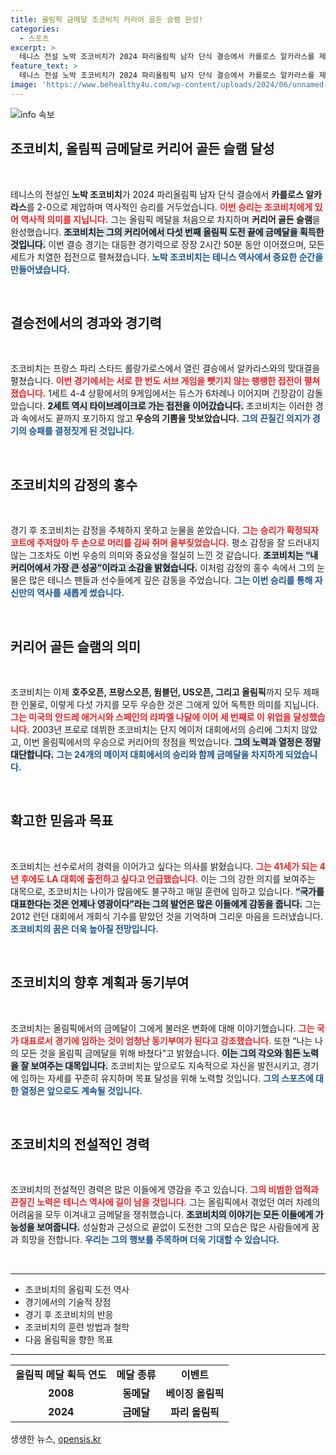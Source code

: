 ```yaml
---
title: 올림픽 금메달 조코비치 커리어 골든 슬램 완성!
categories:
  - 스포츠
excerpt: >
  테니스 전설 노박 조코비치가 2024 파리올림픽 남자 단식 결승에서 카를로스 알카라스를 제치고 커리어 골든 슬램을 완성하며 눈물의 감격을 나눴다. 최고령 우승자로서의 감정, 그의 열정과 의지는 모든 이들을 매료시킨다!
feature_text: >
  테니스 전설 노박 조코비치가 2024 파리올림픽 남자 단식 결승에서 카를로스 알카라스를 제치고 커리어 골든 슬램을 완성하며 눈물의 감격을 나눴다. 최고령 우승자로서의 감정, 그의 열정과 의지는 모든 이들을 매료시킨다!
image: 'https://www.behealthy4u.com/wp-content/uploads/2024/06/unnamed-file.png'
---
```


<p><img src="https://www.behealthy4u.com/wp-content/uploads/2024/06/unnamed-file.png" alt="info 속보" /></p>

<h2>조코비치, 올림픽 금메달로 커리어 골든 슬램 달성</h2>

<p data-ke-size="size16">&nbsp;</p>

<p>테니스의 전설인 <strong>노박 조코비치</strong>가 2024 파리올림픽 남자 단식 결승에서 <strong>카를로스 알카라스</strong>를 2-0으로 제압하며 역사적인 승리를 거두었습니다. <b><span style="color: #ee2323;">이번 승리는 조코비치에게 있어 역사적 의미를 지닙니다.</span></b> 그는 올림픽 메달을 처음으로 차지하며 <strong>커리어 골든 슬램</strong>을 완성했습니다. <b><span style="background-color: #21538527;">조코비치는 그의 커리어에서 다섯 번째 올림픽 도전 끝에 금메달을 획득한 것입니다.</span></b> 이번 결승 경기는 대등한 경기력으로 장장 2시간 50분 동안 이어졌으며, 모든 세트가 치열한 접전으로 펼쳐졌습니다. <b><span style="color: #1a5490;">노박 조코비치는 테니스 역사에서 중요한 순간을 만들어냈습니다.</span></b></p>

<p data-ke-size="size16">&nbsp;</p>

<h2>결승전에서의 경과와 경기력</h2>

<p data-ke-size="size16">&nbsp;</p>

<p>조코비치는 프랑스 파리 스타드 롤랑가로스에서 열린 결승에서 알카라스와의 맞대결을 펼쳤습니다. <b><span style="color: #ee2323;">이번 경기에서는 서로 한 번도 서브 게임을 뺏기지 않는 팽팽한 접전이 펼쳐졌습니다.</span></b> 1세트 4-4 상황에서의 9게임에서는 듀스가 6차례나 이어지며 긴장감이 감돌았습니다. <b><span style="background-color: #21538527;">2세트 역시 타이브레이크로 가는 접전을 이어갔습니다.</span></b> 조코비치는 이러한 경과 속에서도 끝까지 포기하지 않고 <strong>우승의 기쁨을 맛보았습니다.</strong> <b><span style="color: #1a5490;">그의 끈질긴 의지가 경기의 승패를 결정짓게 된 것입니다.</span></b></p>

<p data-ke-size="size16">&nbsp;</p>

<h2>조코비치의 감정의 홍수</h2>

<p data-ke-size="size16">&nbsp;</p>

<p>경기 후 조코비치는 감정을 주체하지 못하고 눈물을 쏟았습니다. <b><span style="color: #ee2323;">그는 승리가 확정되자 코트에 주저앉아 두 손으로 머리를 감싸 쥐며 울부짖었습니다.</span></b> 평소 감정을 잘 드러내지 않는 그조차도 이번 우승의 의미와 중요성을 절실히 느낀 것 같습니다. <b><span style="background-color: #21538527;">조코비치는 “내 커리어에서 가장 큰 성공”이라고 소감을 밝혔습니다.</span></b> 이처럼 감정의 홍수 속에서 그의 눈물은 많은 테니스 팬들과 선수들에게 깊은 감동을 주었습니다. <b><span style="color: #1a5490;">그는 이번 승리를 통해 자신만의 역사를 새롭게 썼습니다.</span></b></p>

<p data-ke-size="size16">&nbsp;</p>

<h2>커리어 골든 슬램의 의미</h2>

<p data-ke-size="size16">&nbsp;</p>

<p>조코비치는 이제 <strong>호주오픈, 프랑스오픈, 윔블던, US오픈, 그리고 올림픽</strong>까지 모두 제패한 인물로, 이렇게 다섯 가지를 모두 우승한 것은 그에게 있어 독특한 의미를 지닙니다. <b><span style="color: #ee2323;">그는 미국의 안드레 애거시와 스페인의 라파엘 나달에 이어 세 번째로 이 위업을 달성했습니다.</span></b> 2003년 프로로 데뷔한 조코비치는 단지 메이저 대회에서의 승리에 그치지 않았고, 이번 올림픽에서의 우승으로 커리어의 정점을 찍었습니다. <b><span style="background-color: #21538527;">그의 노력과 열정은 정말 대단합니다.</span></b> <b><span style="color: #1a5490;">그는 24개의 메이저 대회에서의 승리와 함께 금메달을 차지하게 되었습니다.</span></b></p>

<p data-ke-size="size16">&nbsp;</p>

<h2>확고한 믿음과 목표</h2>

<p data-ke-size="size16">&nbsp;</p>

<p>조코비치는 선수로서의 경력을 이어가고 싶다는 의사를 밝혔습니다. <b><span style="color: #ee2323;">그는 41세가 되는 4년 후에도 LA 대회에 출전하고 싶다고 언급했습니다.</span></b> 이는 그의 강한 의지를 보여주는 대목으로, 조코비치는 나이가 많음에도 불구하고 매일 훈련에 임하고 있습니다. <b><span style="background-color: #21538527;">“국가를 대표한다는 것은 언제나 영광이다”라는 그의 발언은 많은 이들에게 감동을 줍니다.</span></b> 그는 2012 런던 대회에서 개회식 기수를 맡았던 것을 기억하며 그리운 마음을 드러냈습니다. <b><span style="color: #1a5490;">조코비치의 꿈은 더욱 높아질 전망입니다.</span></b></p>

<p data-ke-size="size16">&nbsp;</p>

<h2>조코비치의 향후 계획과 동기부여</h2>

<p data-ke-size="size16">&nbsp;</p>

<p>조코비치는 올림픽에서의 금메달이 그에게 불러온 변화에 대해 이야기했습니다. <b><span style="color: #ee2323;">그는 국가 대표로서 경기에 임하는 것이 엄청난 동기부여가 된다고 강조했습니다.</span></b> 또한 “나는 나의 모든 것을 올림픽 금메달을 위해 바쳤다”고 밝혔습니다. <b><span style="background-color: #21538527;">이는 그의 각오와 힘든 노력을 잘 보여주는 대목입니다.</span></b> 조코비치는 앞으로도 지속적으로 자신을 발전시키고, 경기에 임하는 자세를 꾸준히 유지하며 목표 달성을 위해 노력할 것입니다. <b><span style="color: #1a5490;">그의 스포츠에 대한 열정은 앞으로도 계속될 것입니다.</span></b></p>

<p data-ke-size="size16">&nbsp;</p>

<h2>조코비치의 전설적인 경력</h2>

<p data-ke-size="size16">&nbsp;</p>

<p>조코비치의 전설적인 경력은 많은 이들에게 영감을 주고 있습니다. <b><span style="color: #ee2323;">그의 비범한 업적과 끈질긴 노력은 테니스 역사에 길이 남을 것입니다.</span></b> 그는 올림픽에서 겪었던 여러 차례의 어려움을 모두 이겨내고 금메달을 쟁취했습니다. <b><span style="background-color: #21538527;">조코비치의 이야기는 모든 이들에게 가능성을 보여줍니다.</span></b> 성실함과 근성으로 끝없이 도전한 그의 모습은 많은 사람들에게 꿈과 희망을 전합니다. <b><span style="color: #1a5490;">우리는 그의 행보를 주목하며 더욱 기대할 수 있습니다.</span></b></p>

<p data-ke-size="size16">&nbsp;</p>

<hr>

<ul>
    <li>조코비치의 올림픽 도전 역사</li>
    <li>경기에서의 기술적 장점</li>
    <li>경기 후 조코비치의 반응</li>
    <li>조코비치의 훈련 방법과 철학</li>
    <li>다음 올림픽을 향한 목표</li>
</ul>

<hr>

<table style="width: 100%;">
    <tr>
        <td style="text-align: center; height: 17px;"><b>올림픽 메달 획득 연도</b></td>
        <td style="text-align: center; height: 17px;"><b>메달 종류</b></td>
        <td style="text-align: center; height: 17px;"><b>이벤트</b></td>
    </tr>
    <tr>
        <td style="text-align: center; height: 17px;"><b>2008</b></td>
        <td style="text-align: center; height: 17px;"><b>동메달</b></td>
        <td style="text-align: center; height: 17px;"><b>베이징 올림픽</b></td>
    </tr>
    <tr>
        <td style="text-align: center; height: 17px;"><b>2024</b></td>
        <td style="text-align: center; height: 17px;"><b>금메달</b></td>
        <td style="text-align: center; height: 17px;"><b>파리 올림픽</b></td>
    </tr>
</table>
생생한 뉴스, <a href="https://opensis.kr" rel="dofollow">opensis.kr</a>


